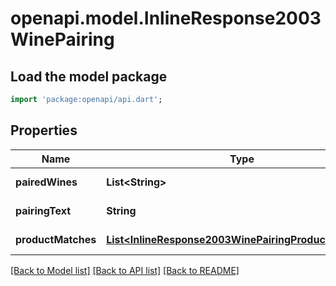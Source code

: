 # openapi.model.InlineResponse2003WinePairing

## Load the model package
```dart
import 'package:openapi/api.dart';
```

## Properties
Name | Type | Description | Notes
------------ | ------------- | ------------- | -------------
**pairedWines** | **List&lt;String&gt;** |  | [default to []]
**pairingText** | **String** |  | [default to null]
**productMatches** | [**List&lt;InlineResponse2003WinePairingProductMatches&gt;**](InlineResponse2003WinePairingProductMatches.md) |  | [default to []]

[[Back to Model list]](../README.md#documentation-for-models) [[Back to API list]](../README.md#documentation-for-api-endpoints) [[Back to README]](../README.md)


